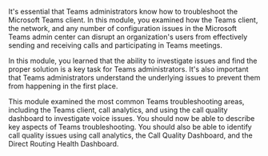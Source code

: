 It's essential that Teams administrators know how to troubleshoot the Microsoft Teams client. In this module, you examined how the Teams client, the network, and any number of configuration issues in the Microsoft Teams admin center can disrupt an organization's users from effectively sending and receiving calls and participating in Teams meetings. 

In this module, you learned that the ability to investigate issues and find the proper solution is a key task for Teams administrators. It's also important that Teams administrators understand the underlying issues to prevent them from happening in the first place.

This module examined the most common Teams troubleshooting areas, including the Teams client, call analytics, and using the call quality dashboard to investigate voice issues. You should now be able to describe key aspects of Teams troubleshooting. You should also be able to identify call quality issues using call analytics, the Call Quality Dashboard, and the Direct Routing Health Dashboard.
